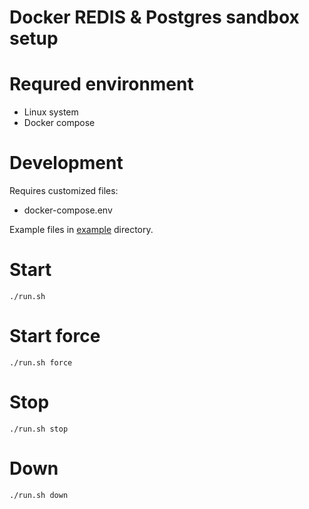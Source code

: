 # Docker REDIS & Postgres sandbox setup

# Requred environment

* Linux system
* Docker compose

# Development

Requires customized files:
* docker-compose.env  

Example files in [example](example)  directory.  

# Start
`./run.sh`
# Start force
`./run.sh force`

# Stop
`./run.sh stop`

# Down
`./run.sh down`
